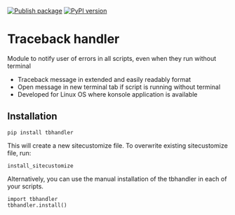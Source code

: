[![Publish package](https://github.com/quintenroets/tbhandler/actions/workflows/publish.yml/badge.svg)](https://github.com/quintenroets/tbhandler/actions/workflows/publish.yml)
[![PyPI version](https://badge.fury.io/py/tbhandler.svg)](https://badge.fury.io/py/tbhandler)

# Traceback handler

Module to notify user of errors in all scripts, even when they run without terminal
* Traceback message in extended and easily readably format
* Open message in new terminal tab if script is running without terminal
* Developed for Linux OS where konsole application is available

## Installation

```shell
pip install tbhandler
```

This will create a new sitecustomize file. To overwrite existing sitecustomize file, run:

```shell
install_sitecustomize
```

Alternatively, you can use the manual installation of the tbhandler in each of your scripts.

```shell
import tbhandler
tbhandler.install()
```
